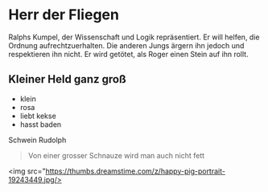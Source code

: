 # Herr der Fliegen

Ralphs Kumpel, der Wissenschaft und Logik repräsentiert. 
Er will helfen, 
die Ordnung aufrechtzuerhalten. Die anderen Jungs ärgern ihn
jedoch und respektieren ihn nicht. 
Er wird getötet, als Roger einen Stein auf ihn rollt.
## Kleiner Held ganz groß
 * klein
* rosa
 * liebt kekse
* hasst baden

Schwein Rudolph
> Von einer grosser Schnauze wird man auch nicht fett

<img src="https://thumbs.dreamstime.com/z/happy-pig-portrait-19243449.jpg/>
